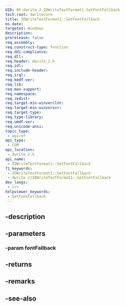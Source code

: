```yaml
---
UID: NF:dwrite_2.IDWriteTextFormat1.SetFontFallback
tech.root: dwritecore
title: IDWriteTextFormat1::SetFontFallback
ms.date: 
targetos: Windows
description: 
prerelease: false
req.assembly: 
req.construct-type: function
req.ddi-compliance: 
req.dll: 
req.header: dwrite_2.h
req.idl: 
req.include-header: 
req.irql: 
req.kmdf-ver: 
req.lib: 
req.max-support: 
req.namespace: 
req.redist: 
req.target-min-winverclnt: 
req.target-min-winversvr: 
req.target-type: 
req.type-library: 
req.umdf-ver: 
req.unicode-ansi: 
topic_type:
 - apiref
api_type:
 - COM
api_location:
 - dwrite_2.h
api_name:
 - IDWriteTextFormat1::SetFontFallback
f1_keywords:
 - IDWriteTextFormat1::SetFontFallback
 - dwrite_2/IDWriteTextFormat1::SetFontFallback
dev_langs:
 - c++
helpviewer_keywords:
 - SetFontFallback
---
```


## -description

## -parameters

### -param fontFallback

## -returns

## -remarks

## -see-also

